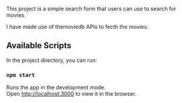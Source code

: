 This project is a simple search form that users can use to search for movies.

I have made use of themoviedb APIs to fecth the movies. 

## Available Scripts

In the project directory, you can run:

### `npm start`

Runs the app in the development mode.<br />
Open [http://localhost:3000](http://localhost:3000) to view it in the browser.